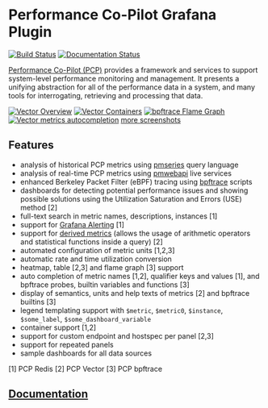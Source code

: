 # Performance Co-Pilot Grafana Plugin

[![Build Status](https://github.com/performancecopilot/grafana-pcp/workflows/CI/badge.svg)](https://github.com/performancecopilot/grafana-pcp/actions?query=workflow:CI)
[![Documentation Status](https://readthedocs.org/projects/grafana-pcp/badge/?version=latest)](https://grafana-pcp.readthedocs.io/en/latest/?badge=latest)

[Performance Co-Pilot (PCP)](https://pcp.io) provides a framework and services to support system-level performance monitoring and management.
It presents a unifying abstraction for all of the performance data in a system, and many tools for interrogating, retrieving and processing that data.

[![Vector Overview](https://raw.githubusercontent.com/performancecopilot/grafana-pcp/main/src/img/screenshots/vector-overview.png)](https://raw.githubusercontent.com/performancecopilot/grafana-pcp/main/src/img/screenshots/vector-overview.png)
[![Vector Containers](https://raw.githubusercontent.com/performancecopilot/grafana-pcp/main/src/img/screenshots/vector-containers.png)](https://raw.githubusercontent.com/performancecopilot/grafana-pcp/main/src/img/screenshots/vector-containers.png)
[![bpftrace Flame Graph](https://raw.githubusercontent.com/performancecopilot/grafana-pcp/main/src/img/screenshots/bpftrace-flame-graph.png)](https://raw.githubusercontent.com/performancecopilot/grafana-pcp/main/src/img/screenshots/bpftrace-flame-graph.png)
[![Vector metrics autocompletion](https://raw.githubusercontent.com/performancecopilot/grafana-pcp/main/src/img/screenshots/vector-metric-autocompletion.png)](https://raw.githubusercontent.com/performancecopilot/grafana-pcp/main/src/img/screenshots/vector-metric-autocompletion.png)
[more screenshots](https://github.com/performancecopilot/grafana-pcp/tree/main/src/img/screenshots)

## Features
* analysis of historical PCP metrics using [pmseries](https://man7.org/linux/man-pages/man1/pmseries.1.html) query language
* analysis of real-time PCP metrics using [pmwebapi](https://man7.org/linux/man-pages/man3/pmwebapi.3.html) live services
* enhanced Berkeley Packet Filter (eBPF) tracing using [bpftrace](https://github.com/iovisor/bpftrace/blob/master/README.md) scripts
* dashboards for detecting potential performance issues and showing possible solutions using the Utilization Saturation and Errors (USE) method [2]
* full-text search in metric names, descriptions, instances [1]
* support for [Grafana Alerting](https://grafana.com/docs/grafana/latest/alerting/) [1]
* support for [derived metrics](https://man7.org/linux/man-pages/man3/pmregisterderived.3.html#DESCRIPTION) (allows the usage of arithmetic operators and statistical functions inside a query) [2]
* automated configuration of metric units [1,2,3]
* automatic rate and time utilization conversion
* heatmap, table [2,3] and flame graph [3] support
* auto completion of metric names [1,2], qualifier keys and values [1], and bpftrace probes, builtin variables and functions [3]
* display of semantics, units and help texts of metrics [2] and bpftrace builtins [3]
* legend templating support with `$metric`, `$metric0`, `$instance`, `$some_label`, `$some_dashboard_variable`
* container support [1,2]
* support for custom endpoint and hostspec per panel [2,3]
* support for repeated panels
* sample dashboards for all data sources

[1] PCP Redis
[2] PCP Vector
[3] PCP bpftrace

## [Documentation](https://grafana-pcp.readthedocs.io)
